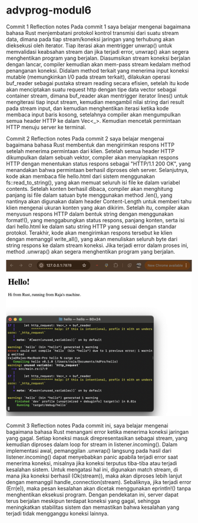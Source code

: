 # advprog-modul6

Commit 1 Reflection notes
    Pada commit 1 saya belajar mengenai bagaimana bahasa Rust menjembatani protokol kontrol transmisi
    dari suatu stream data, dimana pada tiap stream/koneksi jaringan yang terhubung akan dieksekusi oleh
    iterator. Tiap iterasi akan mentrigger unwrap() untuk memvalidasi keabsahan stream dan jika terjadi error, unwrap() akan segera menghentikan program yang berjalan. Diasumsikan stream koneksi berjalan dengan lancar, compiler kemudian akan mem-pass stream kedalam method penanganan koneksi. Didalam method terkait yang menerima input koneksi mutable (memungkinkan I/0 pada stream terkait), dilakukan operasi buf_reader sebagai pustaka stream reading secara efisien, setelah itu kode akan menciptakan suatu request http dengan tipe data vector sebagai container stream, dimana buf_reader akan mentrigger iterator lines() untuk mengiterasi tiap input stream, kemudian mengambil nilai string dari result pada stream input, dan kemudian menghentikan iterasi ketika kode membaca input baris kosong, setelahnya compiler akan mengumpulkan semua header HTTP ke dalam Vec<_>. Kemudian mencetak permintaan HTTP menuju server ke terminal.

Commit 2 Reflection notes
    Pada commit 2 saya belajar mengenai bagaimana bahasa Rust membentuk dan mengirimkan respons HTTP setelah menerima permintaan dari klien. Setelah semua header HTTP dikumpulkan dalam sebuah vektor, compiler akan menyiapkan respons HTTP dengan menentukan status respons sebagai "HTTP/1.1 200 OK", yang menandakan bahwa permintaan berhasil diproses oleh server. Selanjutnya, kode akan membaca file hello.html dari sistem menggunakan fs::read_to_string(), yang akan memuat seluruh isi file ke dalam variabel contents. Setelah konten berhasil dibaca, compiler akan menghitung panjang isi file dalam satuan byte menggunakan method .len(), yang nantinya akan digunakan dalam header Content-Length untuk memberi tahu klien mengenai ukuran konten yang akan dikirim. Setelah itu, compiler akan menyusun respons HTTP dalam bentuk string dengan menggunakan format!(), yang menggabungkan status respons, panjang konten, serta isi dari hello.html ke dalam satu string HTTP yang sesuai dengan standar protokol. Terakhir, kode akan mengirimkan respons tersebut ke klien dengan memanggil write_all(), yang akan menuliskan seluruh byte dari string respons ke dalam stream koneksi. Jika terjadi error dalam proses ini, method .unwrap() akan segera menghentikan program yang berjalan.

![Commit 2 screen capture](/assets/images/commit2.png)

Commit 3 Reflection notes
    Pada commit ini, saya belajar mengenai bagaimana bahasa Rust menangani error ketika menerima koneksi jaringan yang gagal. Setiap koneksi masuk direpresentasikan sebagai stream, yang kemudian diproses dalam loop for stream in listener.incoming(). Dalam implementasi awal, pemanggilan .unwrap() langsung pada hasil dari listener.incoming() dapat menyebabkan panic apabila terjadi error saat menerima koneksi, misalnya jika koneksi terputus tiba-tiba atau terjadi kesalahan sistem. Untuk mengatasi hal ini, digunakan match stream, di mana jika koneksi berhasil (Ok(stream)), maka akan diproses lebih lanjut dengan memanggil handle_connection(stream). Sebaliknya, jika terjadi error (Err(e)), maka pesan kesalahan akan dicetak menggunakan eprintln!() tanpa menghentikan eksekusi program. Dengan pendekatan ini, server dapat terus berjalan meskipun terdapat koneksi yang gagal, sehingga meningkatkan stabilitas sistem dan memastikan bahwa kesalahan yang terjadi tidak mengganggu koneksi lainnya.